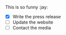 This is so funny :jay:

- [x] Write the press release
- [ ] Update the website
- [ ] Contact the media

